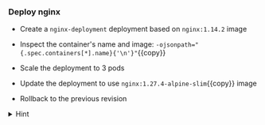 
### Deploy nginx

* Create a `nginx-deployment` deployment based on `nginx:1.14.2` image

* Inspect the container's name and image: `-ojsonpath="{.spec.containers[*].name}{'\n'}"`{{copy}}

* Scale the deployment to 3 pods
 
* Update the deployment to use `nginx:1.27.4-alpine-slim`{{copy}} image

* Rollback to the previous revision

<details>
<summary>Hint</summary>
 Create deployment <code>kubectl create deployment nginx-deployment --image=nginx:1.14.2</code> 
 <br><br>

 Get Pods IP: <code>kubectl get $(kubectl  get po -l app=nginx-deployment -oname)  -ojsonpath="{.status.podIP}"</code>
 <br><br>

 Get container image: <code>kubectl get $(kubectl  get po -l app=nginx-deployment -oname) -ojsonpath="{.spec.containers[*].image}"</code>
 <br><br>

 Scale deployment <code>kubectl scale deployment nginx-deployment --replicas 3</code>
 <br><br>

Trigger a rolling update of the deployemnt<code>kubectl set image deployments nginx-deployment nginx=nginx:1.27.4-alpine-slim</code> by updating the container image.
 <br><br>

 Check revisions <code>kubectl rollout history deployment nginx-deployment</code>
 Rollback to the previous revision <code>kubectl rollout undo deployment nginx-deployment --to-revision=1</code>
</details>